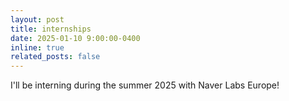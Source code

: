 ```yaml
---
layout: post
title: internships
date: 2025-01-10 9:00:00-0400
inline: true
related_posts: false
---
```


I'll be interning during the summer 2025 with Naver Labs Europe!
